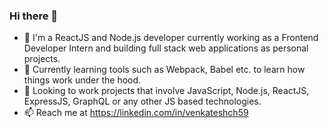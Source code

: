 ### Hi there 👋

- 🔭 I'm a ReactJS and Node.js developer currently working as a Frontend Developer Intern and building full stack web applications as personal projects.
- 🌱 Currently learning tools such as Webpack, Babel etc. to learn how things work under the hood.
- 👯 Looking to work projects that involve JavaScript, Node.js, ReactJS, ExpressJS, GraphQL or any other JS based technologies.
- 📫 Reach me at https://linkedin.com/in/venkateshch59

<!--
**venkatexh/venkatexh** is a ✨ _special_ ✨ repository because its `README.md` (this file) appears on your GitHub profile.

Here are some ideas to get you started:


- ⚡ Fun fact: ...
-->
